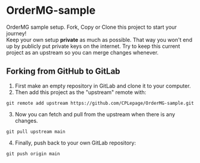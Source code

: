 # OrderMG-sample
OrderMG sample setup. Fork, Copy or Clone this project to start your journey!  
Keep your own setup **private** as much as possible. That way you won't end up by publicly
put private keys on the internet. Try to keep this current project as an upstream so you can merge
changes whenever.

## Forking from GitHub to GitLab

1. First make an empty repository in GitLab and clone it to your computer.
2. Then add this project as the "upstream" remote with:
```
git remote add upstream https://github.com/CPLepage/OrderMG-sample.git
```
3. Now you can fetch and pull from the upstream when there is any changes.
```
git pull upstream main
```
4. Finally, push back to your own GitLab repository:
```
git push origin main
```
